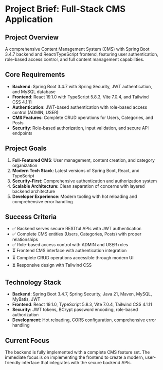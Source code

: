 # Project Brief: Full-Stack CMS Application

## Project Overview
A comprehensive Content Management System (CMS) with Spring Boot 3.4.7 backend and React/TypeScript frontend, featuring user authentication, role-based access control, and full content management capabilities.

## Core Requirements
- **Backend**: Spring Boot 3.4.7 with Spring Security, JWT authentication, and MySQL database
- **Frontend**: React 19.1.0 with TypeScript 5.8.3, Vite 7.0.4, and Tailwind CSS 4.1.11
- **Authentication**: JWT-based authentication with role-based access control (ADMIN, USER)
- **CMS Features**: Complete CRUD operations for Users, Categories, and Posts
- **Security**: Role-based authorization, input validation, and secure API endpoints

## Project Goals
1. **Full-Featured CMS**: User management, content creation, and category organization
2. **Modern Tech Stack**: Latest versions of Spring Boot, React, and TypeScript
3. **Security-First**: Comprehensive authentication and authorization system
4. **Scalable Architecture**: Clean separation of concerns with layered backend architecture
5. **Developer Experience**: Modern tooling with hot reloading and comprehensive error handling

## Success Criteria
- ✅ Backend serves secure RESTful APIs with JWT authentication
- ✅ Complete CMS entities (Users, Categories, Posts) with proper relationships
- ✅ Role-based access control with ADMIN and USER roles
- ⏳ Frontend CMS interface with authentication integration
- ⏳ Complete CRUD operations accessible through modern UI
- ⏳ Responsive design with Tailwind CSS

## Technology Stack
- **Backend**: Spring Boot 3.4.7, Spring Security, Java 21, Maven, MySQL, MyBatis, JWT
- **Frontend**: React 19.1.0, TypeScript 5.8.3, Vite 7.0.4, Tailwind CSS 4.1.11
- **Security**: JWT tokens, BCrypt password encoding, role-based authorization
- **Development**: Hot reloading, CORS configuration, comprehensive error handling

## Current Focus
The backend is fully implemented with a complete CMS feature set. The immediate focus is on implementing the frontend to create a modern, user-friendly interface that integrates with the secure backend APIs. 